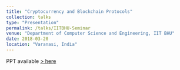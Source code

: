 ```yaml
---
title: "Cryptocurrency and Blockchain Protocols"
collection: talks
type: "Presentation"
permalink: /talks/IITBHU-Seminar
venue: "Department of Computer Science and Engineering, IIT BHU"
date: 2018-03-20
location: "Varanasi, India"
---
```

PPT available [> here](https://github.com/mayank0403/mayank0403.github.io/blob/master/files/IITBHU-Seminar.pdf)

